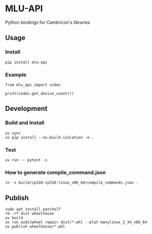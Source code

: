 # MLU-API

Python bindings for Cambricon's libraries

## Usage

### Install

```
pip install mlu-api
```

### Example

```
from mlu_api import cndev

print(cndev.get_device_count())
```

## Development

### Build and Install

```
uv sync
uv pip install --no-build-isolation -e .
```

### Test

```
uv run -- pytest -s
```

### How to generate compile_command.json

```
ln -s build/cp310-cp310-linux_x86_64/compile_commands.json .
```

## Publish

```
sudo apt install patchelf
rm -rf dist wheelhouse
uv build
uv run auditwheel repair dist/*.whl --plat manylinux_2_34_x86_64
uv publish wheelhouse/*.whl
```